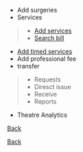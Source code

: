 * Add surgeries
* Services 
> * [Add services](https://github.com/hmislk/hmis/wiki/Theatre-Services)
> * [Search bill](https://github.com/hmislk/hmis/wiki/Theatre-Services)
* [Add timed services](https://github.com/hmislk/hmis/wiki/Add-Timed-Services)
* Add professional fee
* transfer
> * Requests
> * Diresct issue
> * Receive
> * Reports
* Theatre Analytics






[Back ](https://github.com/hmislk/hmis/wiki/User-Manual)

[Back](https://github.com/hmislk/hmis/wiki)
